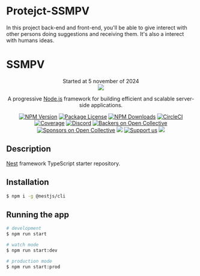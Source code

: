 # Protejct-SSMPV
In this project back-end and front-end, you'll be able to give interect with other persons doing suggestions and receiving them. It's also a interect with humans ideas.  

<h1>SSMPV</h1>

<p align="center">
   Started at 5 november of 2024
   <br>
   <img src="https://img.shields.io/static/v1?label=STATUS&message=Developing&color=RED&style=for-the-badge" #vitrinedev/>
</p>


[circleci-image]: https://img.shields.io/circleci/build/github/nestjs/nest/master?token=abc123def456
[circleci-url]: https://circleci.com/gh/nestjs/nest

  <p align="center">A progressive <a href="http://nodejs.org" target="_blank">Node.js</a> framework for building efficient and scalable server-side applications.</p>
    <p align="center">
<a href="https://www.youtube.com/watch?v=6POZlJAZsok" target="_blank"><img src="https://img.shields.io/npm/v/@nestjs/core.svg" alt="NPM Version" /></a>
<a href="https://www.youtube.com/watch?v=6POZlJAZsok" target="_blank"><img src="https://img.shields.io/npm/l/@nestjs/core.svg" alt="Package License" /></a>
<a href="https://www.youtube.com/watch?v=6POZlJAZsok" target="_blank"><img src="https://img.shields.io/npm/dm/@nestjs/common.svg" alt="NPM Downloads" /></a>
<a href="https://www.youtube.com/watch?v=6POZlJAZsok" target="_blank"><img src="https://img.shields.io/circleci/build/github/nestjs/nest/master" alt="CircleCI" /></a>
<a href="https://www.youtube.com/watch?v=6POZlJAZsok" target="_blank"><img src="https://coveralls.io/repos/github/nestjs/nest/badge.svg?branch=master#9" alt="Coverage" /></a>
<a href="https://www.youtube.com/watch?v=6POZlJAZsok" target="_blank"><img src="https://img.shields.io/badge/discord-online-brightgreen.svg" alt="Discord"/></a>
<a href="https://www.youtube.com/watch?v=6POZlJAZsok" target="_blank"><img src="https://opencollective.com/nest/backers/badge.svg" alt="Backers on Open Collective" /></a>
<a href="https://www.youtube.com/watch?v=6POZlJAZsok" target="_blank"><img src="https://opencollective.com/nest/sponsors/badge.svg" alt="Sponsors on Open Collective" /></a>
  <a href="https://www.youtube.com/watch?v=6POZlJAZsok" target="_blank"><img src="https://img.shields.io/badge/Donate-PayPal-ff3f59.svg"/></a>
    <a href="https://opencollective.com/nest#sponsor"  target="_blank"><img src="https://img.shields.io/badge/Support%20us-Open%20Collective-41B883.svg" alt="Support us"></a>
  <a href="https://www.youtube.com/watch?v=6POZlJAZsok" target="_blank"><img src="https://img.shields.io/twitter/follow/nestframework.svg?style=social&label=Follow"></a>
</p>
  <!--[![Backers on Open Collective](https://opencollective.com/nest/backers/badge.svg)](https://opencollective.com/nest#backer)
  [![Sponsors on Open Collective](https://opencollective.com/nest/sponsors/badge.svg)](https://opencollective.com/nest#sponsor)-->

## Description

[Nest](https://github.com/nestjs/nest) framework TypeScript starter repository.

## Installation

```bash
$ npm i -g @nestjs/cli
```

## Running the app

```bash
# development
$ npm run start

# watch mode
$ npm run start:dev

# production mode
$ npm run start:prod
```
